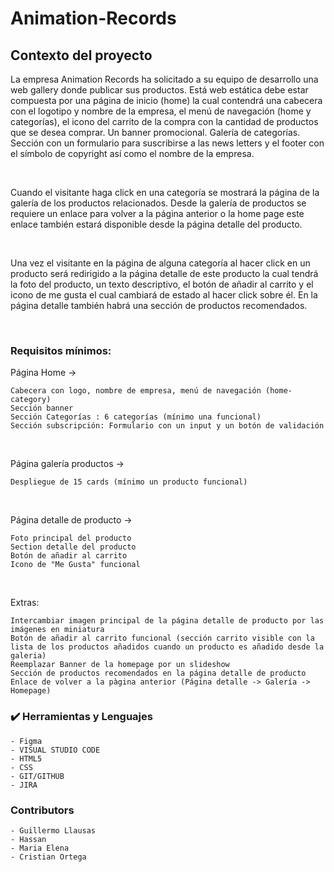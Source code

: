 # Animation-Records
## Contexto del proyecto

La empresa Animation Records ha solicitado a su equipo de desarrollo una web gallery donde publicar sus productos. Está web estática debe estar compuesta por una página de inicio (home) la cual contendrá una cabecera con el logotipo y nombre de la empresa, el menú de navegación (home y categorías), el icono del carrito de la compra con la cantidad de productos que se desea comprar. Un banner promocional. Galería de categorías. Sección con un formulario para suscribirse a las news letters y el footer con el símbolo de copyright así como el nombre de la empresa.

​

Cuando el visitante haga click en una categoría se mostrará la página de la galería de los productos relacionados. Desde la galería de productos se requiere un enlace para volver a la página anterior o la home page este enlace también estará disponible desde la página detalle del producto.

​

Una vez el visitante en la página de alguna categoría al hacer click en un producto será redirigido a la página detalle de este producto la cual tendrá la foto del producto, un texto descriptivo, el botón de añadir al carrito y el icono de me gusta el cual cambiará de estado al hacer click sobre él. En la página detalle también habrá una sección de productos recomendados.

​

### Requisitos mínimos:

Página Home ->

    Cabecera con logo, nombre de empresa, menú de navegación (home-category)
    Sección banner
    Sección Categorías : 6 categorías (mínimo una funcional)
    Sección subscripción: Formulario con un input y un botón de validación

​

Página galería productos ->

    Despliegue de 15 cards (mínimo un producto funcional)

​

Página detalle de producto ->

    Foto principal del producto
    Section detalle del producto
    Botón de añadir al carrito
    Icono de "Me Gusta" funcional

​

Extras:

    Intercambiar imagen principal de la página detalle de producto por las imágenes en miniatura
    Botón de añadir al carrito funcional (sección carrito visible con la lista de los productos añadidos cuando un producto es añadido desde la galeria)
    Reemplazar Banner de la homepage por un slideshow
    Sección de productos recomendados en la página detalle de producto
    Enlace de volver a la pàgina anterior (Página detalle -> Galería -> Homepage)
    
### :heavy_check_mark: Herramientas y Lenguajes
    
    - Figma
    - VISUAL STUDIO CODE
    - HTML5
    - CSS
    - GIT/GITHUB
    - JIRA
    
### Contributors

    - Guillermo Llausas
    - Hassan
    - Maria Elena
    - Cristian Ortega
